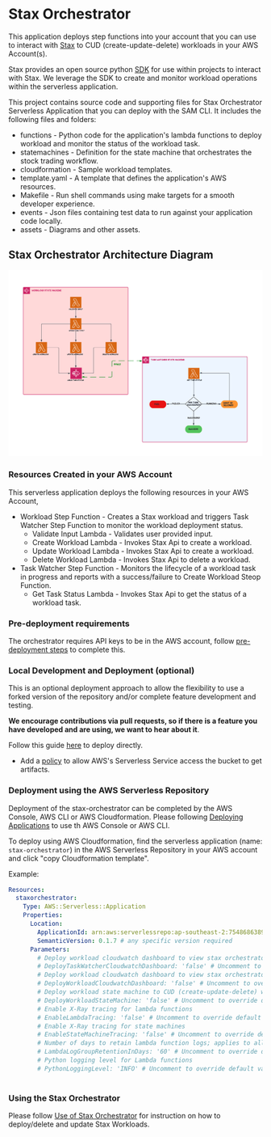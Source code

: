 # Stax Orchestrator

This application deploys step functions into your account that you can use to interact with [Stax](https://www.stax.io/) to CUD (create-update-delete) workloads in your AWS Account(s).

Stax provides an open source python [SDK](https://github.com/stax-labs/lib-stax-python-sdk) for use within projects to interact with Stax. We leverage the SDK to create and monitor workload operations within the serverless application.

This project contains source code and supporting files for Stax Orchestrator Serverless Application that you can deploy with the SAM CLI. It includes the following files and folders:

- functions - Python code for the application's lambda functions to deploy workload and monitor the status of the workload task.
- statemachines - Definition for the state machine that orchestrates the stock trading workflow.
- cloudformation - Sample workload templates.
- template.yaml - A template that defines the application's AWS resources.
- Makefile - Run shell commands using make targets for a smooth developer experience.
- events - Json files containing test data to run against your application code locally.
- assets - Diagrams and other assets.

## Stax Orchestrator Architecture Diagram

![Stax Orchestrator Architecture Diagram](docs/StaxOrchestrator.png)

### Resources Created in your AWS Account

This serverless application deploys the following resources in your AWS Account,

* Workload Step Function - Creates a Stax workload and triggers Task Watcher Step Function to monitor the workload deployment status.
    * Validate Input Lambda - Validates user provided input.
    * Create Workload Lambda - Invokes Stax Api to create a workload.
    * Update Workload Lambda - Invokes Stax Api to create a workload.
    * Delete Workload Lambda - Invokes Stax Api to delete a workload.
* Task Watcher Step Function - Monitors the lifecycle of a workload task in progress and reports with a success/failure to Create Workload Steop Function.
    * Get Task Status Lambda - Invokes Stax Api to get the status of a workload task.


### Pre-deployment requirements

The orchestrator requires API keys to be in the AWS account, follow [pre-deployment steps](docs/pre_deployment.md) to complete this.


### Local Development and Deployment (optional)

This is an optional deployment approach to allow the flexibility to use a forked version of the repository and/or complete feature development and testing.

**We encourage contributions via pull requests, so if there is a feature you have developed and are using, we want to hear about it**.

Follow this guide [here](docs/direct_deployment.md) to deploy directly.

* Add a [policy](https://docs.aws.amazon.com/serverless-application-model/latest/developerguide/serverless-sam-template-publishing-applications.html#:~:text=%7B%0A%20%20%20%20%22Version%22%3A%20%222012,aws%3ASourceAccount%22%3A%20%22123456789012%22%0A%20%20%20%20%20%20%20%20%20%20%20%20%20%20%20%20%7D%0A%20%20%20%20%20%20%20%20%20%20%20%20%7D%0A%20%20%20%20%20%20%20%20%7D%0A%20%20%20%20%5D%0A%7D) to allow AWS's Serverless Service access the bucket to get artifacts.
### Deployment using the AWS Serverless Repository

Deployment of the stax-orchestrator can be completed by the AWS Console, AWS CLI or AWS Cloudformation.
Please following [Deploying Applications](https://docs.aws.amazon.com/serverlessrepo/latest/devguide/serverlessrepo-consuming-applications.html) to use th AWS Console or AWS CLI.

To deploy using AWS Cloudformation, find the serverless application (name: `stax-orchestrator`) in the AWS Serverless Repository in your AWS account and click "copy Cloudformation template".

Example:
~~~yaml
Resources:
  staxorchestrator:
    Type: AWS::Serverless::Application
    Properties:
      Location:
        ApplicationId: arn:aws:serverlessrepo:ap-southeast-2:754868638956:applications/stax-orchestrator
        SemanticVersion: 0.1.7 # any specific version required
      Parameters: 
        # Deploy workload cloudwatch dashboard to view stax orchestrator step function metrics and logs.
        # DeployTaskWatcherCloudwatchDashboard: 'false' # Uncomment to override default value
        # Deploy workload cloudwatch dashboard to view stax orchestrator step function metrics and logs.
        # DeployWorkloadCloudwatchDashboard: 'false' # Uncomment to override default value
        # Deploy workload state machine to CUD (create-update-delete) workloads.
        # DeployWorkloadStateMachine: 'false' # Uncomment to override default value
        # Enable X-Ray tracing for lambda functions
        # EnableLambdaTracing: 'false' # Uncomment to override default value
        # Enable X-Ray tracing for state machines
        # EnableStateMachineTracing: 'false' # Uncomment to override default value
        # Number of days to retain lambda function logs; applies to all lambda functions in this template
        # LambdaLogGroupRetentionInDays: '60' # Uncomment to override default value
        # Python logging level for Lambda functions
        # PythonLoggingLevel: 'INFO' # Uncomment to override default value  
      
~~~

### Using the Stax Orchestrator

Please follow [Use of Stax Orchestrator](./docs/use_of_stax_orchestrator.md) for instruction on how to deploy/delete and update Stax Workloads.

